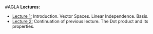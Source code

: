 #AGLA 
**Lectures:**
- [Lecture 1:](Introduction.%20Vector%20Spaces.%20Linear%20Independence.%20Basis..md) Introduction. Vector Spaces. Linear Independence. Basis.
- [Lecture 2:](Linear%20dependency,%20independency.%20Basis.%20The%20Dot%20product%20and%20its%20properties..md) Continuation of previous lecture. The Dot product and its properties.